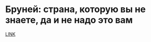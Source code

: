 # Бруней: страна, которую вы не знаете, да и не надо это вам



[LINK](https://varlamov.ru/2227612.html)